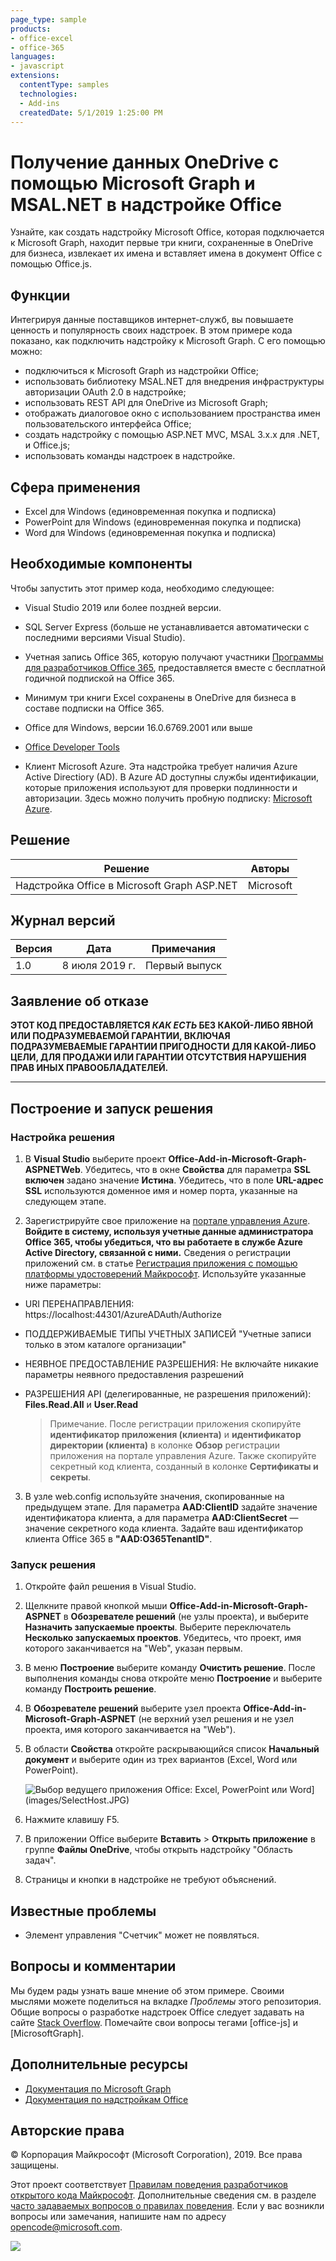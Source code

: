 ```yaml
---
page_type: sample
products:
- office-excel
- office-365
languages:
- javascript
extensions:
  contentType: samples
  technologies:
  - Add-ins
  createdDate: 5/1/2019 1:25:00 PM
---
```

# Получение данных OneDrive с помощью Microsoft Graph и MSAL.NET в надстройке Office 

Узнайте, как создать надстройку Microsoft Office, которая подключается к Microsoft Graph, находит первые три книги, сохраненные в OneDrive для бизнеса, извлекает их имена и вставляет имена в документ Office с помощью Office.js.

## Функции
Интегрируя данные поставщиков интернет-служб, вы повышаете ценность и популярность своих надстроек. В этом примере кода показано, как подключить надстройку к Microsoft Graph. С его помощью можно:

* подключиться к Microsoft Graph из надстройки Office;
* использовать библиотеку MSAL.NET для внедрения инфраструктуры авторизации OAuth 2.0 в надстройке;
* использовать REST API для OneDrive из Microsoft Graph;
* отображать диалоговое окно с использованием пространства имен пользовательского интерфейса Office;
* создать надстройку с помощью ASP.NET MVC, MSAL 3.x.x для .NET, и Office.js; 
* использовать команды надстроек в надстройке.

## Сфера применения

-  Excel для Windows (единовременная покупка и подписка)
-  PowerPoint для Windows (единовременная покупка и подписка)
-  Word для Windows (единовременная покупка и подписка)

## Необходимые компоненты

Чтобы запустить этот пример кода, необходимо следующее:

* Visual Studio 2019 или более поздней версии.

* SQL Server Express (больше не устанавливается автоматически с последними версиями Visual Studio).

* Учетная запись Office 365, которую получают участники [Программы для разработчиков Office 365](https://aka.ms/devprogramsignup), предоставляется вместе с бесплатной годичной подпиской на Office 365.

* Минимум три книги Excel сохранены в OneDrive для бизнеса в составе подписки на Office 365.

* Office для Windows, версии 16.0.6769.2001 или выше

* [Office Developer Tools](https://www.visualstudio.com/en-us/features/office-tools-vs.aspx)

* Клиент Microsoft Azure. Эта надстройка требует наличия Azure Active Directiory (AD). В Azure AD доступны службы идентификации, которые приложения используют для проверки подлинности и авторизации. Здесь можно получить пробную подписку: [Microsoft Azure](https://account.windowsazure.com/SignUp).

## Решение

Решение | Авторы
---------|----------
Надстройка Office в Microsoft Graph ASP.NET | Microsoft

## Журнал версий

Версия | Дата | Примечания
---------| -----| --------
1.0 | 8 июля 2019 г. | Первый выпуск

## Заявление об отказе

**ЭТОТ КОД ПРЕДОСТАВЛЯЕТСЯ *КАК ЕСТЬ* БЕЗ КАКОЙ-ЛИБО ЯВНОЙ ИЛИ ПОДРАЗУМЕВАЕМОЙ ГАРАНТИИ, ВКЛЮЧАЯ ПОДРАЗУМЕВАЕМЫЕ ГАРАНТИИ ПРИГОДНОСТИ ДЛЯ КАКОЙ-ЛИБО ЦЕЛИ, ДЛЯ ПРОДАЖИ ИЛИ ГАРАНТИИ ОТСУТСТВИЯ НАРУШЕНИЯ ПРАВ ИНЫХ ПРАВООБЛАДАТЕЛЕЙ.**

----------

## Построение и запуск решения

### Настройка решения

1. В **Visual Studio** выберите проект **Office-Add-in-Microsoft-Graph-ASPNETWeb**. Убедитесь, что в окне **Свойства** для параметра **SSL включен** задано значение **Иcтина**. Убедитесь, что в поле **URL-адрес SSL** используются доменное имя и номер порта, указанные на следующем этапе.
 
2. Зарегистрируйте свое приложение на [портале управления Azure](https://manage.windowsazure.com). **Войдите в систему, используя учетные данные администратора Office 365, чтобы убедиться, что вы работаете в службе Azure Active Directory, связанной с ними.** Сведения о регистрации приложений см. в статье [Регистрация приложения с помощью платформы удостоверений Майкрософт](https://docs.microsoft.com/graph/auth-register-app-v2). Используйте указанные ниже параметры:

 - URI ПЕРЕНАПРАВЛЕНИЯ: https://localhost:44301/AzureADAuth/Authorize
 - ПОДДЕРЖИВАЕМЫЕ ТИПЫ УЧЕТНЫХ ЗАПИСЕЙ "Учетные записи только в этом каталоге организации"
 - НЕЯВНОЕ ПРЕДОСТАВЛЕНИЕ РАЗРЕШЕНИЯ: Не включайте никакие параметры неявного предоставления разрешений
 - РАЗРЕШЕНИЯ API (делегированные, не разрешения приложений): **Files.Read.All** и **User.Read**

	> Примечание. После регистрации приложения скопируйте **идентификатор приложения (клиента)** и **идентификатор директории (клиента)** в колонке **Обзор** регистрации приложения на портале управления Azure. Также скопируйте секретный код клиента, созданный в колонке **Сертификаты и секреты**. 
	 
3.  В узле web.config используйте значения, скопированные на предыдущем этапе. Для параметра **AAD:ClientID** задайте значение идентификатора клиента, а для параметра **AAD:ClientSecret** — значение секретного кода клиента. Задайте ваш идентификатор клиента Office 365 в **"AAD:O365TenantID"**. 

### Запуск решения

1. Откройте файл решения в Visual Studio. 
2. Щелкните правой кнопкой мыши **Office-Add-in-Microsoft-Graph-ASPNET** в **Обозревателе решений** (не узлы проекта), и выберите **Назначить запускаемые проекты**. Выберите переключатель **Несколько запускаемых проектов**. Убедитесь, что проект, имя которого заканчивается на "Web", указан первым.
3. В меню **Построение** выберите команду **Очистить решение**. После выполнения команды снова откройте меню **Построение** и выберите команду **Построить решение**.
4. В **Обозревателе решений** выберите узел проекта **Office-Add-in-Microsoft-Graph-ASPNET** (не верхний узел решения и не узел проекта, имя которого заканчивается на "Web").
5. В области **Свойства** откройте раскрывающийся список **Начальный документ** и выберите один из трех вариантов (Excel, Word или PowerPoint).

    ![Выбор ведущего приложения Office:](images/SelectHost.JPG) Excel, PowerPoint или Word](images/SelectHost.JPG)

6. Нажмите клавишу F5. 
7. В приложении Office выберите **Вставить** > **Открыть приложение** в группе **Файлы OneDrive**, чтобы открыть надстройку "Область задач".
8. Страницы и кнопки в надстройке не требуют объяснений. 

## Известные проблемы

* Элемент управления "Счетчик" может не появляться.

## Вопросы и комментарии

Мы будем рады узнать ваше мнение об этом примере.
Своими мыслями можете поделиться на вкладке *Проблемы* этого репозитория. Общие вопросы о разработке надстроек Office следует задавать на сайте [Stack Overflow](http://stackoverflow.com). Помечайте свои вопросы тегами [office-js] и [MicrosoftGraph].

## Дополнительные ресурсы

* [Документация по Microsoft Graph](https://docs.microsoft.com/graph/)
* [Документация по надстройкам Office](https://docs.microsoft.com/office/dev/add-ins/overview/office-add-ins)

## Авторские права
© Корпорация Майкрософт (Microsoft Corporation), 2019. Все права защищены.

Этот проект соответствует [Правилам поведения разработчиков открытого кода Майкрософт](https://opensource.microsoft.com/codeofconduct/). Дополнительные сведения см. в разделе [часто задаваемых вопросов о правилах поведения](https://opensource.microsoft.com/codeofconduct/faq/). Если у вас возникли вопросы или замечания, напишите нам по адресу [opencode@microsoft.com](mailto:opencode@microsoft.com).

<img src="https://telemetry.sharepointpnp.com/pnp-officeaddins/auth/Office-Add-in-Microsoft-Graph-ASPNET" />
